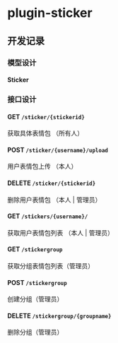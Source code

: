 # plugin-sticker

## 开发记录

### 模型设计

#### Sticker



### 接口设计

#### GET `/sticker/{stickerid}`
获取具体表情包 （所有人）

#### POST `/sticker/{username}/upload`
用户表情包上传 （本人）
#### DELETE `/sticker/{stickerid}`
删除用户表情包 （本人 | 管理员）

#### GET `/stickers/{username}/`
获取用户表情包列表 （本人 | 管理员）

#### GET `/stickergroup`
获取分组表情包列表（管理员）
#### POST `/stickergroup`
创建分组（管理员）
#### DELETE `/stickergroup/{groupname}`
删除分组（管理员）




